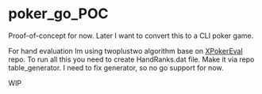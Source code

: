 # poker_go_POC

Proof-of-concept for now. Later I want to convert this to a CLI poker game. 

For hand evaluation Im using twoplustwo algorithm base on [XPokerEval](https://github.com/tangentforks/XPokerEval) repo. To run all this you need to create HandRanks.dat file. Make it via repo table_generator. I need to fix generator, so no go support for now. 

WIP
